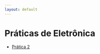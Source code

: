 ```yaml
---
layout: default
---
```


Práticas de Eletrônica
======================

*  [Prática 2](aulas/pratica2)
